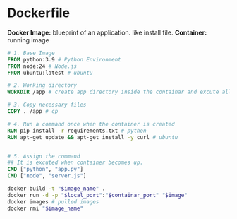 # Dockerfile

**Docker Image:** blueprint  of an application. like install file.
**Container:** running image

```dockerfile
# 1. Base Image
FROM python:3.9 # Python Environment
FROM node:24 # Node.js
FROM ubuntu:latest # ubuntu

# 2. Working directory
WORKDIR /app # create app directory inside the containar and excute all command in this directory

# 3. Copy necessary files
COPY . /app # cp

# 4. Run a command once when the container is created
RUN pip install -r requirements.txt # python
RUN apt-get update && apt-get install -y curl # ubuntu


# 5. Assign the command
## It is excuted when container becomes up.
CMD ["python", "app.py"]
CMD ["node", "server.js"]
```

```bash
docker build -t "$image_name" .
docker run -d -p "$local_port":"$containar_port" "$image"
docker images # pulled images
docker rmi "$image_name"
```


